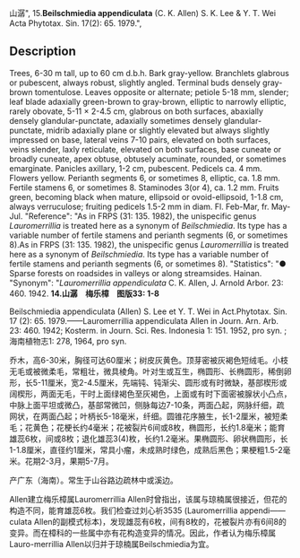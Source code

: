 山潺",
15.**Beilschmiedia appendiculata** (C. K. Allen) S. K. Lee & Y. T. Wei Acta Phytotax. Sin. 17(2): 65. 1979.",

## Description
Trees, 6-30 m tall, up to 60 cm d.b.h. Bark gray-yellow. Branchlets glabrous or pubescent, always robust, slightly angled. Terminal buds densely gray-brown tomentulose. Leaves opposite or alternate; petiole 5-18 mm, slender; leaf blade adaxially green-brown to gray-brown, elliptic to narrowly elliptic, rarely obovate, 5-11 × 2-4.5 cm, glabrous on both surfaces, abaxially densely glandular-punctate, adaxially sometimes densely glandular-punctate, midrib adaxially plane or slightly elevated but always slightly impressed on base, lateral veins 7-10 pairs, elevated on both surfaces, veins slender, laxly reticulate, elevated on both surfaces, base cuneate or broadly cuneate, apex obtuse, obtusely acuminate, rounded, or sometimes emarginate. Panicles axillary, 1-2 cm, pubescent. Pedicels ca. 4 mm. Flowers yellow. Perianth segments 6, or sometimes 8, elliptic, ca. 1.8 mm. Fertile stamens 6, or sometimes 8. Staminodes 3(or 4), ca. 1.2 mm. Fruits green, becoming black when mature, ellipsoid or ovoid-ellipsoid, 1-1.8 cm, always verruculose; fruiting pedicels 1.5-2 mm in diam. Fl. Feb-Mar, fr. May-Jul.
  "Reference": "As in FRPS (31: 135. 1982), the unispecific genus *Lauromerrillia* is treated here as a synonym of *Beilschmiedia*. Its type has a variable number of fertile stamens and perianth segments (6, or sometimes 8).As in FRPS (31: 135. 1982), the unispecific genus *Lauromerrillia* is treated here as a synonym of *Beilschmiedia*. Its type has a variable number of fertile stamens and perianth segments (6, or sometimes 8).
  "Statistics": "● Sparse forests on roadsides in valleys or along streamsides. Hainan.
  "Synonym": "*Lauromerrillia appendiculata* C. K. Allen, J. Arnold Arbor. 23: 460. 1942.
**14.山潺　梅乐樟　图版33: 1-8**

Beilschmiedia appendiculata (Allen) S. Lee et Y. T. Wei in Act.Phytotax. Sin. 17 (2): 65. 1979.——Lauromerrillia appendiculata Allen in Journ. Arn. Arb. 23: 460. 1942; Kosterm. in Journ. Sci. Res. Indonesia 1: 151. 1952, pro syn. ; 海南植物志1: 278, 1964, pro syn.

乔木，高6-30米，胸径可达60厘米；树皮灰黄色。顶芽密被灰褐色短绒毛。小枝无毛或被微柔毛，常粗壮，微具棱角。叶对生或互生，椭圆形、长椭圆形，稀倒卵形，长5-11厘米，宽2-4.5厘米，先端钝、钝渐尖、圆形或有时微缺，基部楔形或阔楔形，两面无毛，干时上面绿褐色至灰褐色，上面或有时下面密被腺状小凸点，中脉上面平坦或微凸，基部常微凹，侧脉每边7-10条，两面凸起，网脉纤细，疏网状，在两面凸起；叶柄长5-18毫米，纤细。圆锥花序腋生，长1-2厘米，被短柔毛；花黄色；花梗长约4毫米；花被裂片6间或8枚，椭圆形，长约1.8毫米；能育雄蕊6枚，间或8枚；退化雄蕊3(4)枚，长约1.2毫米。果椭圆形、卵状椭圆形，长1-1.8厘米，直径约1厘米，常具小瘤，未成熟时绿色，成熟后黑色；果梗粗1.5-2毫米。花期2-3月，果期5-7月。

产广东（海南）。常生于山谷路边疏林中或溪边。

Allen建立梅乐樟属Lauromerrillia Allen时曾指出，该属与琼楠属很接近，但花的构造不同，能育雄蕊6枚。我们检查过刘心祈3535 (Lauromerrillia appendi——culata Allen的副模式标本)，发现雄蕊有6枚，间有8枚的，花被裂片亦有6间8的变异。而在樟科的一些属中亦有花构造变异的情况。因此，作者认为梅乐樟属Lauro-merrillia Allen以归并于琼楠属Beilschmiedia为宜。
